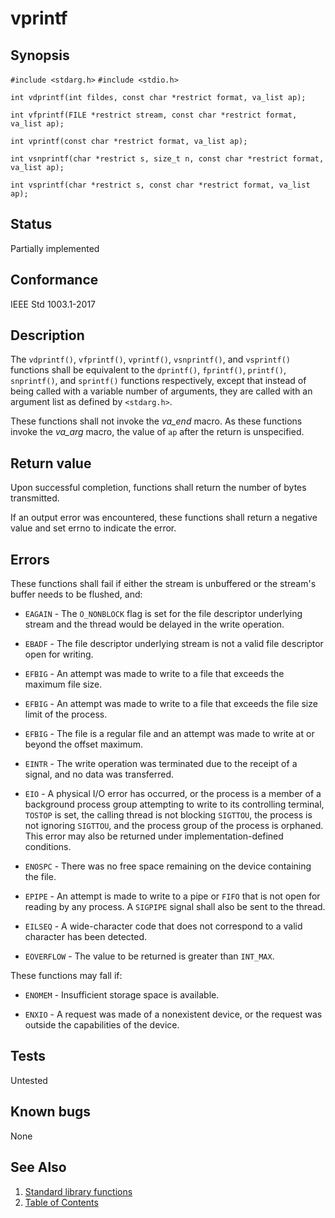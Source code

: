 # vprintf

## Synopsis

`#include <stdarg.h>`
`#include <stdio.h>`

`int vdprintf(int fildes, const char *restrict format, va_list ap);`

`int vfprintf(FILE *restrict stream, const char *restrict format, va_list ap);`

`int vprintf(const char *restrict format, va_list ap);`

`int vsnprintf(char *restrict s, size_t n, const char *restrict format, va_list ap);`

`int vsprintf(char *restrict s, const char *restrict format, va_list ap);`

## Status

Partially implemented

## Conformance

IEEE Std 1003.1-2017

## Description

The `vdprintf()`, `vfprintf()`, `vprintf()`, `vsnprintf()`, and `vsprintf()` functions shall be equivalent to the
`dprintf()`, `fprintf()`, `printf()`, `snprintf()`, and `sprintf()` functions respectively, except that instead of
being called with a variable number of arguments, they are called with an argument list as defined by `<stdarg.h>`.

These functions shall not invoke the _va_end_ macro. As these functions invoke the _va_arg_ macro, the value of `ap`
after the return is unspecified.

## Return value

Upon successful completion, functions shall return the number of bytes transmitted.

If an output error was encountered, these functions shall return a negative value and set errno to indicate the error.

## Errors

These functions shall fail if either the stream is unbuffered or the stream's buffer needs to be flushed, and:

* `EAGAIN` - The `O_NONBLOCK` flag is set for the file descriptor underlying stream and the thread would be delayed in
the write operation.

* `EBADF` - The file descriptor underlying stream is not a valid file descriptor open for writing.

* `EFBIG` - An attempt was made to write to a file that exceeds the maximum file size.

* `EFBIG` - An attempt was made to write to a file that exceeds the file size limit of the process.

* `EFBIG` - The file is a regular file and an attempt was made to write at or beyond the offset maximum.

* `EINTR` - The write operation was terminated due to the receipt of a signal, and no data was transferred.

* `EIO` - A physical I/O error has occurred, or the process is a member of a background process group attempting to
 write to its controlling terminal, `TOSTOP` is set, the calling thread is not blocking `SIGTTOU`, the process is not
 ignoring `SIGTTOU`, and the process group of the process is orphaned. This error may also be returned under
 implementation-defined conditions.

* `ENOSPC` - There was no free space remaining on the device containing the file.

* `EPIPE` - An attempt is made to write to a pipe or `FIFO` that is not open for reading by any process. A `SIGPIPE`
signal shall also be sent to
the thread.

* `EILSEQ` - A wide-character code that does not correspond to a valid character has been detected.

* `EOVERFLOW` - The value to be returned is greater than `INT_MAX`.

These functions may fall if:

* `ENOMEM` - Insufficient storage space is available.

* `ENXIO` - A request was made of a nonexistent device, or the request was outside the capabilities of the device.

## Tests

Untested

## Known bugs

None

## See Also

1. [Standard library functions](../functions.md)
2. [Table of Contents](../../../README.md)
